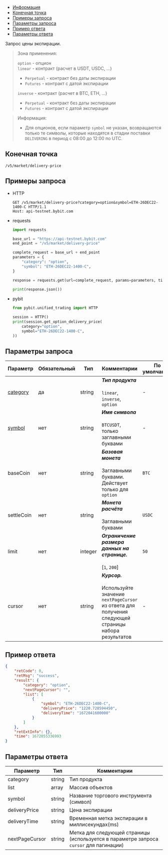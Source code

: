 
- [Информация](#информация)
- [Конечная точка](#конечная-точка)
- [Примеры запроса](#примеры-запроса)
- [Параметры запроса](#параметры-запроса)
- [Пример ответа](#пример-ответа)
- [Параметры ответа](#параметры-ответа)

<a id="информация"></a>

Запрос цены экспирации.

>Зона применения:  
>
>`option` - опцион  
>`linear` - контракт (расчет в USDT, USDC, ...)
>
> - `Perpetual` - контракт без даты экспирации
> - `Futures` - контракт с датой экспирации
>
>`inverse` - контракт (расчет в BTC, ETH, ...)
>
> - `Perpetual` - контракт без даты экспирации
> - `Futures` - контракт с датой экспирации
<!-- -->
>Информация:
>
>- Для опционов, если параметр `symbol` не указан, возвращаются только те символы, которые находятся в стадии поставки
> `DELIVERING` в период с 08:00 до 12:00 по UTC.

<a id="конечная-точка"></a>

## Конечная точка

`/v5/market/delivery-price`

<a id="примеры-запроса"></a>

## Примеры запроса

- HTTP

  ```http
  GET /v5/market/delivery-price?category=option&symbol=ETH-26DEC22-1400-C HTTP/1.1
  Host: api-testnet.bybit.com
  ```

- requests

  ```python
  import requests

  base_url = "https://api-testnet.bybit.com"
  end_point = "/v5/market/delivery-price"

  complete_request = base_url + end_point
  parameters = {
      "category": "option",
      "symbol": "ETH-26DEC22-1400-C",
  }
  
  response = requests.get(url=complete_request, params=parameters, timeout=10)

  print(response.json())
  ```

- pybit

  ```python
  from pybit.unified_trading import HTTP

  session = HTTP()
  print(session.get_option_delivery_price(
      category="option",
      symbol="ETH-26DEC22-1400-C",
  ))
  ```

<a id="параметры-запроса"></a>

## Параметры запроса

|Параметр  	                  |Обязательный	 |Тип   	  |Комментарии                       |По умолчанию|
|-----------------------------|--------------|------------|----------------------------------|------------|
|[category](<../19.Определения значений в запросах и ответах.md#category>)  |да            |string    |***Тип продукта***<br><br>`linear`, `inverse`, `option`     |-           |
|[symbol](<../19.Определения значений в запросах и ответах.md#symbol>)	  |нет           |string    |***Имя символа***<br><br>`BTCUSDT`, только заглавными буквами |-           |
|baseCoin  	                  |нет	 |string   	  |***Базовая монета***<br><br>Заглавными буквами. Действует только для `option`                       |`BTC`|
|settleCoin  	                  |нет	 |string   	  |***Монета расчёта***<br><br>Заглавными буквами                       |`USDC`|
|limit             |нет      	 |integer   |***Ограничение размера данных на странице.***<br><br>[`1`, `200`]                                                           |`50`    |
|cursor	    |нет      	 |string    |***Курсор.***<br><br>Используйте значение `nextPageCursor` из ответа для получения следующей страницы набора результатов   |-           |

<a id="пример-ответа"></a>

## Пример ответа

```json
{
    "retCode": 0,
    "retMsg": "success",
    "result": {
        "category": "option",
        "nextPageCursor": "",
        "list": [
            {
                "symbol": "ETH-26DEC22-1400-C",
                "deliveryPrice": "1220.728594450",
                "deliveryTime": "1672041600000"
            }
        ]
    },
    "retExtInfo": {},
    "time": 1672055336993
}
```

<a id="параметры-ответа"></a>

## Параметры ответа

|Параметр  |Тип       |Комментарии                                             |
|----------|----------|--------------------------------------------------------|
|category  |string       |Тип продукта                                             |
|list  |array       |Массив объектов                                             |
|symbol  |string       |Название торгового инструмента (символ)                                             |
|deliveryPrice  |string       |Цена экспирации                                             |
|deliveryTime  |string       |Временная метка экспирации в миллисекундах(ms)                                             |
|nextPageCursor  |string       |Метка для следующей страницы (используется в параметре запроса `cursor` для пагинации)                                           |
